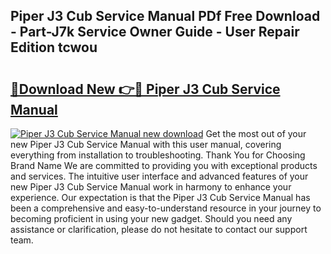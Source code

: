 ## Piper J3 Cub Service Manual PDf Free Download - Part-J7k Service Owner Guide - User Repair Edition tcwou

# <h2><a href="http://cf2203.oget.top/?id=Piper+J3+Cub+Service+Manual">🔗Download New 👉🔴 Piper J3 Cub Service Manual</a></h2>

[![Piper J3 Cub Service Manual new download](https://i.imgur.com/5g1atiW.png)](http://cf2203.oget.top/?id=Piper+J3+Cub+Service+Manual)
Get the most out of your new Piper J3 Cub Service Manual with this user manual, covering everything from installation to troubleshooting. Thank You for Choosing Brand Name We are committed to providing you with exceptional products and services. The intuitive user interface and advanced features of your new Piper J3 Cub Service Manual work in harmony to enhance your experience. Our expectation is that the Piper J3 Cub Service Manual has been a comprehensive and easy-to-understand resource in your journey to becoming proficient in using your new gadget. Should you need any assistance or clarification, please do not hesitate to contact our support team.
